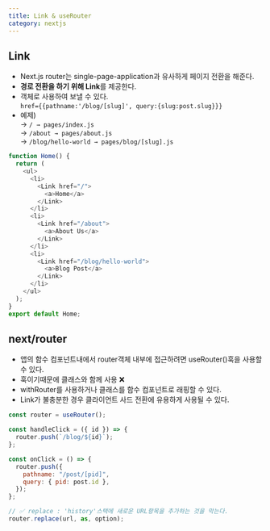 ```yaml
---
title: Link & useRouter
category: nextjs
---
```


## Link

- Next.js router는 single-page-application과 유사하게 페이지 전환을 해준다.
- **경로 전환을 하기 위해 Link**를 제공한다.
- 객체로 사용하여 보낼 수 있다.  
  `href={{pathname:'/blog/[slug]', query:{slug:post.slug}}}`
- 예제)  
  → `/ → pages/index.js`  
  → `/about → pages/about.js`  
  → `/blog/hello-world → pages/blog/[slug].js`

```javascript
function Home() {
  return (
    <ul>
      <li>
        <Link href="/">
          <a>Home</a>
        </Link>
      </li>
      <li>
        <Link href="/about">
          <a>About Us</a>
        </Link>
      </li>
      <li>
        <Link href="/blog/hello-world">
          <a>Blog Post</a>
        </Link>
      </li>
    </ul>
  );
}
export default Home;
```

## next/router

- 앱의 함수 컴포넌트내에서 router객체 내부에 접근하려면 useRouter()훅을 사용할 수 있다.
- 훅이기때문에 클래스와 함께 사용 ❌
- withRouter를 사용하거나 클래스를 함수 컴포넌트로 래핑할 수 있다.
- Link가 불충분한 경우 클라이언트 사드 전환에 유용하게 사용될 수 있다.

```javascript
const router = useRouter();

const handleClick = ({ id }) => {
  router.push(`/blog/${id}`);
};

const onClick = () => {
  router.push({
    pathname: "/post/[pid]",
    query: { pid: post.id },
  });
};

// ✅ replace : 'history'스택에 새로운 URL항목을 추가하는 것을 막는다.
router.replace(url, as, option);
```
